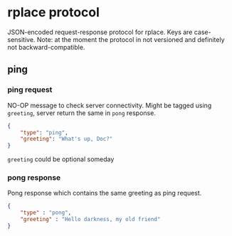 # rplace protocol

JSON-encoded request-response protocol for rplace.
Keys are case-sensitive.
Note: at the moment the protocol in not versioned and definitely not backward-compatible.

## ping

### ping request

NO-OP message to check server connectivity. Might be tagged using `greeting`, server return the same in `pong` response.
```json
{
    "type": "ping",
    "greeting": "What's up, Doc?"
}
```
`greeting` could be optional someday

### pong response

Pong response which contains the same greeting as ping request.
```json
{
    "type" : "pong",
    "greeting" : "Hello darkness, my old friend"
}
```
